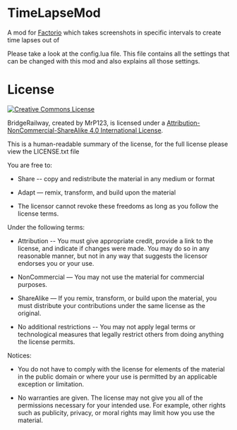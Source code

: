 # TimeLapseMod
A mod for [Factorio](http://www.factorio.com) which takes screenshots in specific intervals to create time lapses out of

Please take a look at the config.lua file. This file contains all the settings that can be changed with this mod and also explains all those settings.

License
=======
<a rel="license" href="https://creativecommons.org/licenses/by-nc-sa/4.0/"><img alt="Creative Commons License" style="border-width:0" src="https://i.creativecommons.org/l/by-nc-sa/4.0/88x31.png" /></a><br />

BridgeRailway, created by MrP123, is licensed under a <a rel="license" href="https://creativecommons.org/licenses/by-nc-sa/4.0/">Attribution-NonCommercial-ShareAlike 4.0 International License</a>.

This is a human-readable summary of the license, for the full license please view the LICENSE.txt file

You are free to:

   * Share -- copy and redistribute the material in any medium or format
  
   * Adapt — remix, transform, and build upon the material

   * The licensor cannot revoke these freedoms as long as you follow the
     license terms.

Under the following terms:

   * Attribution -- You must give appropriate credit, provide a link to the
     license, and indicate if changes were made. You may do so in any
     reasonable manner, but not in any way that suggests the licensor
     endorses you or your use.

   * NonCommercial — You may not use the material for commercial purposes.

   * ShareAlike — If you remix, transform, or build upon the material, you must distribute your contributions under the same license
     as the original.

   * No additional restrictions -- You may not apply legal terms or
     technological measures that legally restrict others from doing
     anything the license permits.

Notices:

   * You do not have to comply with the license for elements of the
     material in the public domain or where your use is permitted by an
     applicable exception or limitation.

   * No warranties are given. The license may not give you all of the
     permissions necessary for your intended use. For example, other rights
     such as publicity, privacy, or moral rights may limit how you use the
     material.
